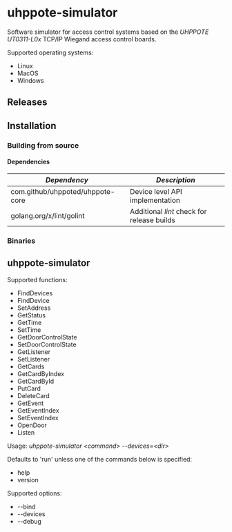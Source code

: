 # uhppote-simulator

Software simulator for access control systems based on the *UHPPOTE UT0311-L0x* TCP/IP Wiegand access control boards. 

Supported operating systems:
- Linux
- MacOS
- Windows

## Releases

## Installation

### Building from source

#### Dependencies

| *Dependency*                        | *Description*                                          |
| ----------------------------------- | ------------------------------------------------------ |
| com.github/uhppoted/uhppote-core    | Device level API implementation                        |
| golang.org/x/lint/golint            | Additional *lint* check for release builds             |

### Binaries

## uhppote-simulator

Supported functions:
- FindDevices
- FindDevice
- SetAddress
- GetStatus
- GetTime
- SetTime
- GetDoorControlState
- SetDoorControlState
- GetListener
- SetListener
- GetCards
- GetCardByIndex
- GetCardById
- PutCard
- DeleteCard
- GetEvent
- GetEventIndex
- SetEventIndex
- OpenDoor
- Listen

Usage: *uhppote-simulator \<command\> --devices=\<dir\>*

Defaults to 'run' unless one of the commands below is specified: 

- help
- version

Supported options:
- --bind <IP address to bind to>
- --devices <directory path for device files>
- --debug

